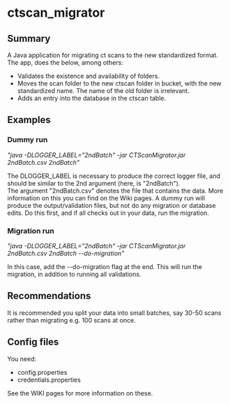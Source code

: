 # ctscan_migrator

## Summary
A Java application for migrating ct scans to the new standardized format. 
The app, does the below, among others:
* Validates the existence and availability of folders.
* Moves the scan folder to the new ctscan folder in bucket, with the new standardized name. The name of the old folder is irrelevant.
* Adds an entry into the database in the ctscan table.

## Examples

### Dummy run
_"java -DLOGGER_LABEL="2ndBatch" -jar CTScanMigrator.jar 2ndBatch.csv 2ndBatch"_  

The DLOGGER_LABEL is necessary to produce the correct logger file, and should be similar to the 2nd argument (here, is "2ndBatch").  
The argument "2ndBatch.csv" denotes the file that contains the data. More information on this you can find on the Wiki pages.
A dummy run will produce the output/validation files, but not do any migration or database edits.
Do this first, and if all checks out in your data, run the migration.


### Migration run
_"java -DLOGGER_LABEL="2ndBatch" -jar CTScanMigrator.jar 2ndBatch.csv 2ndBatch --do-migration"_  

In this case, add the --do-migration flag at the end. This will run the migration, in addition to running all validations.

## Recommendations
It is recommended you split your data into small batches, say 30-50 scans rather than migrating e.g. 100 scans at once.

## Config files
You need:
* config.properties
* credentials.properties  

See the WIKI pages for more information on these.




